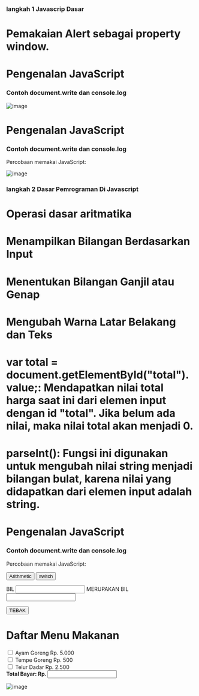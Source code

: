 ### langkah 1 Javascrip Dasar
# Pemakaian Alert sebagai property window.

<!DOCTYPE html>
<html lang="en">
<head>
<title>Mengenal JavaScript</title>
</head>
<body>
<h1>Pengenalan JavaScript</h1>
<h3>Contoh document.write dan console.log</h3>
<script>
document.write("Hello World");
console.log("Hello World");
</script>
</body>
</html>

![image](https://github.com/user-attachments/assets/7692a25f-54ee-4a95-bd82-4b23b7f518eb)


<!DOCTYPE html>
<html lang="en">
<head>
<title>Mengenal JavaScript</title>
</head>
<body>
<h1>Pengenalan JavaScript</h1>
<h3>Contoh document.write dan console.log</h3>
<script>
document.write("Hello World");
console.log("Hello World");
</script>
</body>
</html>
<!DOCTYPE html>
<html>
<head>
  <title>Kotak Pesan</title>
</head>
<body>
  <script>
    alert("ini merupakan pesan untuk anda");
  </script>
</body>
</html>
<!DOCTYPE html>
<html>
<head>
  <title>Skrip JavaScript</title>
</head>
<body>
  <p>Percobaan memakai JavaScript:</p>
  <script>
    document.write("Selamat mencoba JavaScript<br>");
    document.write("Semoga sukses!");
  </script>
</body>
</html>
<!DOCTYPE html>
<html>
<head>
  <title>Pemasukan Data</title>
</head>
<body>
  <script>
    let nama = prompt("Siapa nama Anda?", "Masukkan nama Anda");
    document.write("Hai, " + nama + "!");
  </script>
</body>
</html>
<!DOCTYPE html>
<html>
<head>
  <title>Contoh Program JavaScript</title>
  <script>
    function pesan() {
      alert("Memanggil JavaScript lewat body onload");
    }
  </script>
</head>
<body onload="pesan()">
</body>
</html>

![image](https://github.com/user-attachments/assets/16a1a33f-8333-41c4-bb58-efd867273197)





### langkah 2 Dasar Pemrograman Di Javascript
# Operasi dasar aritmatika
# Menampilkan Bilangan Berdasarkan Input
# Menentukan Bilangan Ganjil atau Genap
# Mengubah Warna Latar Belakang dan Teks
# var total = document.getElementById("total").value;: Mendapatkan nilai total harga saat ini dari elemen input dengan id "total". Jika belum ada nilai, maka nilai total akan menjadi 0.
# parseInt(): Fungsi ini digunakan untuk mengubah nilai string menjadi bilangan bulat, karena nilai yang didapatkan dari elemen input adalah string.
<!DOCTYPE html>
<html lang="en">
<head>
<title>Mengenal JavaScript</title>
</head>
<body>
<h1>Pengenalan JavaScript</h1>
<h3>Contoh document.write dan console.log</h3>
<script>
document.write("Hello World");
console.log("Hello World");
</script>
</body>
</html>
<!DOCTYPE html>
<html>
<head>
  <title>Kotak Pesan</title>
</head>
<body>
  <script>
    alert("ini merupakan pesan untuk anda");
  </script>
</body>
</html>
<!DOCTYPE html>
<html>
<head>
  <title>Skrip JavaScript</title>
</head>
<body>
  <p>Percobaan memakai JavaScript:</p>
  <script>
    document.write("Selamat mencoba JavaScript<br>");
    document.write("Semoga sukses!");
  </script>
</body>
</html>
<!DOCTYPE html>
<html>
<head>
  <title>Pemasukan Data</title>
</head>
<body>
  <script>
    let nama = prompt("Siapa nama Anda?", "Masukkan nama Anda");
    document.write("Hai, " + nama + "!");
  </script>
</body>
</html>
<!DOCTYPE html>
<html>
<head>
  <title>Contoh Program JavaScript</title>
  <script>
    function pesan() {
      alert("Memanggil JavaScript lewat body onload");
    }
  </script>
</head>
<body onload="pesan()">
</body>
</html>
<!DOCTYPE html>
<html>
<head>
  <title>Contoh Program JavaScript</title>
  <script>
    function test(val1, val2) {
      document.write("<br>Perkalian: " + val1 * val2 + "<br>");
      document.write("<br>Pembagian: " + val1 / val2 + "<br>");
      document.write("<br>Penjumlahan: " + (val1 + val2) + "<br>");
      document.write("<br>Pengurangan: " + (val1 - val2) + "<br>");
      document.write("<br>Modulus: " + (val1 % val2) + "<br>");
    }
  </script>
</head>
<body>
  <button onclick="test(9, 4)">Arithmetic</button>
</body>
</html>
<!DOCTYPE html>
<html>
<head>
  <title>Contoh if-else</title>
</head>
<body>
  <script>
    // Meminta input nilai dari pengguna
    let nilai = prompt("Nilai (0-100):", 0);

    // Menentukan hasil kelulusan
    let hasil = nilai >= 60 ? "lulus" : "tidak lulus";

    // Menampilkan hasil ke halaman
    document.write("Hasil: " + hasil);
  </script>
</body>
</html>
<html>
<head>
    <title>contoh program javascript</title>
    <script language="javascript">
        function test() {
            val1 = window.prompt("input nilai (1-5):");
            switch (val1) {
                case "1":
                    document.write("bilangan satu");
                    break;
                case "2":
                    document.write("bilangan dua");
                    break;
                case "3":
                    document.write("bilangan tiga");
                    break;
                case "4":
                    document.write("bilangan empat");
                    break;
                case "5":
                    document.write("bilangan lima");
                    break;
                default:
                    document.write("bilangan lainnya");
            }
        }
    </script>
</head>
<body>
    <input type="button" name="button1" value="switch" onclick="test()">
</body>
</html>
<html>
<head>
    <script language="javascript">
        function test() {
            var val1 = document.kirim.T1.value;
            if (val1 % 2 == 0) {
                document.kirim.T2.value = "bilangan genap";
            } else {
                document.kirim.T2.value = "bilangan ganjil";
            }
        }
    </script>
</head>
<body>
    <form method="POST" name="kirim">
        <p>BIL <input type="text" name="T1" size="20"> MERUPAKAN BIL <input type="text" name="T2" size="20"></p>
        <p><input type="button" value="TEBAK" name="B1" onclick="test()"></p>
    </form>
</body>
</html>
<html>
<head>
    <title>objek document</title>
</head>
<body>
    <script language="javascript">
        function ubahWarnaLB(warna) {
            document.bgColor = warna;
        }
        
        function ubahWarnaLD(warna) {
            document.fgColor = warna;
        }
    </script>

    <h1>tes</h1>
    <form>
        <input type="button" value="Latar Belakang Hijau" onclick="ubahWarnaLB('GREEN')">
        <input type="button" value="Latar Belakang Putih" onclick="ubahWarnaLB('WHITE')">
        <input type="button" value="Teks Kuning" onclick="ubahWarnaLD('YELLOW')">
        <input type="button" value="Teks Biru" onclick="ubahWarnaLD('BLUE')">
    </form>

    <script language="javascript">
        document.write("Dimodifikasi terakhir pada " + document.lastModified);
    </script>
</body>
</html>
<!DOCTYPE html>
<html>
<head>
  <title>Daftar Menu Makanan</title>
  <script>
    function hitung(ele) {
      var total = document.getElementById("total").value;
      total = (total ? parseInt(total) : 0);
      var harga = parseInt(ele.value);
      if (ele.checked == true) {
        total += harga;
      } else {
        if (total > 0) {
          total -= harga;
        }
      }
      document.getElementById("total").value = total;
    }
  </script>
</head>
<body>
  <h1>Daftar Menu Makanan</h1>
  <label><input type="checkbox" value="5000" id="menu1" onclick="hitung(this);"> Ayam Goreng Rp. 5.000</label><br>
  <label><input type="checkbox" value="500" id="menu2" onclick="hitung(this);"> Tempe Goreng Rp. 500</label><br>
  <label><input type="checkbox" value="2500" id="menu3" onclick="hitung(this);"> Telur Dadar Rp. 2.500</label><br>
  <strong>Total Bayar: Rp. <input id="total" type="text"></strong>
</body>
</html>

![image](https://github.com/user-attachments/assets/9d7c31f3-43e6-44b3-8130-2eba334733d4)




